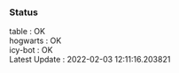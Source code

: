 ### Status


table : OK  
hogwarts : OK  
icy-bot : OK  
Latest Update : 2022-02-03 12:11:16.203821
